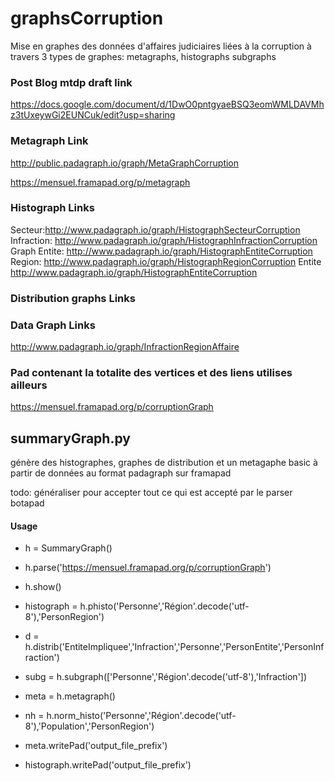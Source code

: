 # graphsCorruption

Mise en graphes des données d'affaires judiciaires liées à la corruption à travers 3 types de graphes: metagraphs, histographs subgraphs

### Post Blog mtdp draft link

https://docs.google.com/document/d/1DwO0pntgyaeBSQ3eomWMLDAVMhz3tUxeywGi2EUNCuk/edit?usp=sharing


### Metagraph Link

http://public.padagraph.io/graph/MetaGraphCorruption

https://mensuel.framapad.org/p/metagraph

### Histograph Links
Secteur:http://www.padagraph.io/graph/HistographSecteurCorruption
Infraction: http://www.padagraph.io/graph/HistographInfractionCorruption
Graph Entite: http://www.padagraph.io/graph/HistographEntiteCorruption
Region: http://www.padagraph.io/graph/HistographRegionCorruption
Entite http://www.padagraph.io/graph/HistographEntiteCorruption


### Distribution graphs Links


### Data Graph Links

http://www.padagraph.io/graph/InfractionRegionAffaire


### Pad contenant la totalite des vertices et des liens utilises ailleurs

https://mensuel.framapad.org/p/corruptionGraph

## summaryGraph.py

génère des histographes, graphes de distribution et un metagaphe basic à partir de données au format padagraph sur framapad

todo: généraliser pour accepter tout ce qui est accepté par le parser botapad 

#### Usage

* h = SummaryGraph()
* h.parse('https://mensuel.framapad.org/p/corruptionGraph')
* h.show()

* histograph = h.phisto('Personne','Région'.decode('utf-8'),'PersonRegion')
* d = h.distrib('EntiteImpliquee','Infraction','Personne','PersonEntite','PersonInfraction')
* subg = h.subgraph(['Personne','Région'.decode('utf-8'),'Infraction'])
* meta = h.metagraph()
* nh = h.norm_histo('Personne','Région'.decode('utf-8'),'Population','PersonRegion')

* meta.writePad('output_file_prefix')
* histograph.writePad('output_file_prefix')
